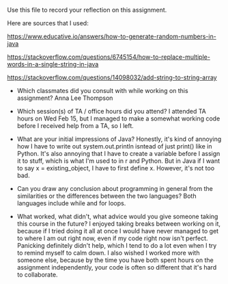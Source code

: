 Use this file to record your reflection on this assignment.

Here are sources that I used:

https://www.educative.io/answers/how-to-generate-random-numbers-in-java

https://stackoverflow.com/questions/6745154/how-to-replace-multiple-words-in-a-single-string-in-java 

https://stackoverflow.com/questions/14098032/add-string-to-string-array

- Which classmates did you consult with while working on this assignment?
Anna Lee Thompson

- Which session(s) of TA / office hours did you attend?
I attended TA hours on Wed Feb 15, but I managed to make a somewhat working code before I received help from a TA, so I left. 

- What are your initial impressions of Java? 
Honestly, it's kind of annoying how I have to write out system.out.println isntead of just print() like in Python. It's also annoying that I have to create a variable before I assign it to stuff, which is what I'm used to in r and Python. But in Java if I want to say x = existing_object, I have to first define x. However, it's not too bad. 

- Can you draw any conclusion about programming in general from the similarities or the differences between the two languages? 
Both languages include while and for loops. 

- What worked, what didn't, what advice would you give someone taking this course in the future?
I enjoyed taking breaks between working on it, because if I tried doing it all at once I would have never managed to get to where I am out right now, even if my code right now isn't perfect. Panicking definitely didn't help, which I tend to do a lot even when I try to remind myself to calm down. I also wished I worked more with someone else, because by the time you have both spent hours on the assignment independently, your code is often so different that it's hard to collaborate. 
